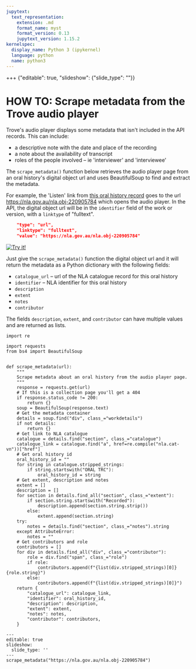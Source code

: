 ```yaml
---
jupytext:
  text_representation:
    extension: .md
    format_name: myst
    format_version: 0.13
    jupytext_version: 1.15.2
kernelspec:
  display_name: Python 3 (ipykernel)
  language: python
  name: python3
---
```


+++ {"editable": true, "slideshow": {"slide_type": ""}}

# HOW TO: Scrape metadata from the Trove audio player

Trove's audio player displays some metadata that isn't included in the API records. This can include:

- a descriptive note with the date and place of the recording
- a note about the availability of transcript
- roles of the people involved – ie 'interviewer' and 'interviewee'

The `scrape_metadata()` function below retrieves the audio player page from an oral history's digital object url and uses BeautifulSoup to find and extract the metadata.

For example, the 'Listen' link from [this oral history record](https://trove.nla.gov.au/work/245550803) goes to the url <https://nla.gov.au/nla.obj-220905784> which opens the audio player. In the API, the digital object url will be in the `identifier` field of the work or version, with a `linktype` of "fulltext".

```json
    "type": "url",
    "linktype": "fulltext",
    "value": "https://nla.gov.au/nla.obj-220905784"
```

[![Try it!](https://troveconsole.herokuapp.com/static/img/try-trove-api-console.svg)](https://troveconsole.herokuapp.com/v3/?url=https%3A%2F%2Fapi.trove.nla.gov.au%2Fv3%2Fwork%2F245550803%3Fencoding%3Djson%26include%3Dworkversions%2Clinks%2Choldings&comment=)

Just give the `scrape_metadata()` function the digital object url and it will return the metadata as a Python dictionary with the following fields:

- `catalogue_url` – url of the NLA catalogue record for this oral history
- `identifier` – NLA identifier for this oral history
- `description`
- `extent`
- `notes`
- `contributor`

The fields `description`, `extent`, and `contributor` can have multiple values and are returned as lists.

```{code-cell} ipython3
import re

import requests
from bs4 import BeautifulSoup


def scrape_metadata(url):
    """
    Scrape metadata about an oral history from the audio player page.
    """
    response = requests.get(url)
    # If this is a collection page you'll get a 404
    if response.status_code != 200:
        return {}
    soup = BeautifulSoup(response.text)
    # Get the metadata container
    details = soup.find("div", class_="workdetails")
    if not details:
        return {}
    # Get link to NLA catalogue
    catalogue = details.find("section", class_="catalogue")
    catalogue_link = catalogue.find("a", href=re.compile("nla.cat-vn"))["href"]
    # Get oral history id
    oral_history_id = ""
    for string in catalogue.stripped_strings:
        if string.startswith("ORAL TRC"):
            oral_history_id = string
    # Get extent, description and notes
    extent = []
    description = []
    for section in details.find_all("section", class_="extent"):
        if section.string.startswith("Recorded"):
            description.append(section.string.strip())
        else:
            extent.append(section.string)
    try:
        notes = details.find("section", class_="notes").string
    except AttributeError:
        notes = ""
    # Get contributors and role
    contributors = []
    for div in details.find_all("div", class_="contributor"):
        role = div.find("span", class_="role")
        if role:
            contributors.append(f"{list(div.stripped_strings)[0]} {role.string}")
        else:
            contributors.append(f"{list(div.stripped_strings)[0]}")
    return {
        "catalogue_url": catalogue_link,
        "identifier": oral_history_id,
        "description": description,
        "extent": extent,
        "notes": notes,
        "contributor": contributors,
    }
```

```{code-cell} ipython3
---
editable: true
slideshow:
  slide_type: ''
---
scrape_metadata("https://nla.gov.au/nla.obj-220905784")
```
